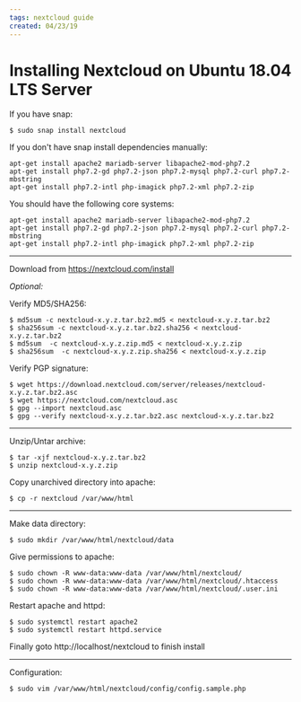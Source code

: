 ```yaml
---
tags: nextcloud guide
created: 04/23/19
---
```

# Installing Nextcloud on Ubuntu 18.04 LTS Server

If you have snap:

```
$ sudo snap install nextcloud
```

If you don't have snap install dependencies manually:

```
apt-get install apache2 mariadb-server libapache2-mod-php7.2
apt-get install php7.2-gd php7.2-json php7.2-mysql php7.2-curl php7.2-mbstring
apt-get install php7.2-intl php-imagick php7.2-xml php7.2-zip
```

You should have the following core systems:

```
apt-get install apache2 mariadb-server libapache2-mod-php7.2
apt-get install php7.2-gd php7.2-json php7.2-mysql php7.2-curl php7.2-mbstring
apt-get install php7.2-intl php-imagick php7.2-xml php7.2-zip
```

---

Download from https://nextcloud.com/install

_*Optional:*_

Verify MD5/SHA256:

```
$ md5sum -c nextcloud-x.y.z.tar.bz2.md5 < nextcloud-x.y.z.tar.bz2
$ sha256sum -c nextcloud-x.y.z.tar.bz2.sha256 < nextcloud-x.y.z.tar.bz2
$ md5sum  -c nextcloud-x.y.z.zip.md5 < nextcloud-x.y.z.zip
$ sha256sum  -c nextcloud-x.y.z.zip.sha256 < nextcloud-x.y.z.zip
```

Verify PGP signature:

```
$ wget https://download.nextcloud.com/server/releases/nextcloud-x.y.z.tar.bz2.asc
$ wget https://nextcloud.com/nextcloud.asc
$ gpg --import nextcloud.asc
$ gpg --verify nextcloud-x.y.z.tar.bz2.asc nextcloud-x.y.z.tar.bz2
```

---

Unzip/Untar archive:

```
$ tar -xjf nextcloud-x.y.z.tar.bz2
$ unzip nextcloud-x.y.z.zip
```

Copy unarchived directory into apache:

```
$ cp -r nextcloud /var/www/html
```

---

Make data directory:

```
$ sudo mkdir /var/www/html/nextcloud/data
```

Give permissions to apache:

```
$ sudo chown -R www-data:www-data /var/www/html/nextcloud/
$ sudo chown -R www-data:www-data /var/www/html/nextcloud/.htaccess
$ sudo chown -R www-data:www-data /var/www/html/nextcloud/.user.ini
```

Restart apache and httpd:

```
$ sudo systemctl restart apache2
$ sudo systemctl restart httpd.service
```

Finally goto http://localhost/nextcloud to finish install

---

Configuration:

```
$ sudo vim /var/www/html/nextcloud/config/config.sample.php
```
